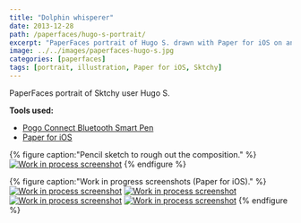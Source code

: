 ```yaml
---
title: "Dolphin whisperer"
date: 2013-12-28
path: /paperfaces/hugo-s-portrait/
excerpt: "PaperFaces portrait of Hugo S. drawn with Paper for iOS on an iPad."
image: ../../images/paperfaces-hugo-s.jpg
categories: [paperfaces]
tags: [portrait, illustration, Paper for iOS, Sktchy]
---
```


PaperFaces portrait of Sktchy user Hugo S.

**Tools used:**

- [Pogo Connect Bluetooth Smart Pen](https://www.amazon.com/gp/product/B009K448L4/ref=as_li_ss_tl?ie=UTF8&camp=1789&creative=390957&creativeASIN=B009K448L4&linkCode=as2&tag=mademist-20)
- [Paper for iOS](https://paper.bywetransfer.com/)

{% figure caption:"Pencil sketch to rough out the composition." %}
[![Work in process screenshot](../../images/paperfaces-hugo-s-process-1-750.jpg)](../../images/paperfaces-hugo-s-process-1-lg.jpg)
{% endfigure %}

{% figure caption:"Work in progress screenshots (Paper for iOS)." %}
[![Work in process screenshot](../../images/paperfaces-hugo-s-process-2-600.jpg)](../../images/paperfaces-hugo-s-process-2-lg.jpg)
[![Work in process screenshot](../../images/paperfaces-hugo-s-process-3-600.jpg)](../../images/paperfaces-hugo-s-process-3-lg.jpg)
[![Work in process screenshot](../../images/paperfaces-hugo-s-process-4-600.jpg)](../../images/paperfaces-hugo-s-process-4-lg.jpg)
[![Work in process screenshot](../../images/paperfaces-hugo-s-process-5-600.jpg)](../../images/paperfaces-hugo-s-process-5-lg.jpg)
{% endfigure %}

